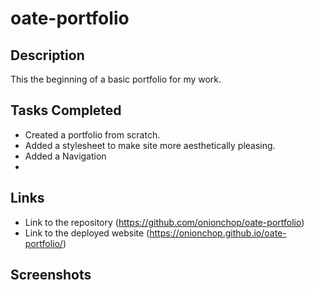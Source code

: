 # oate-portfolio

## Description
This the beginning of a basic portfolio for my work. 

## Tasks Completed
* Created a portfolio from scratch.
* Added a stylesheet to make site more aesthetically pleasing.
* Added a Navigation 
* 

## Links 
* Link to the repository (https://github.com/onionchop/oate-portfolio)
* Link to the deployed website (https://onionchop.github.io/oate-portfolio/)

## Screenshots